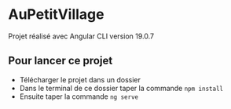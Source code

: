 # AuPetitVillage

Projet réalisé avec Angular CLI version 19.0.7

## Pour lancer ce projet

* Télécharger le projet dans un dossier
* Dans le terminal de ce dossier taper la commande ```npm install```
* Ensuite taper la commande ```ng serve```
